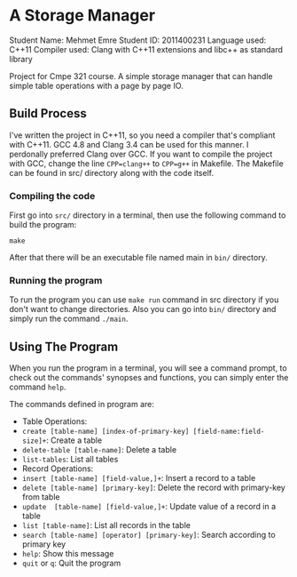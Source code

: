 A Storage Manager
=================

Student Name: Mehmet Emre
Student ID: 2011400231
Language used: C++11
Compiler used: Clang with C++11 extensions and libc++ as standard library

Project for Cmpe 321 course. A simple storage manager that can handle simple table operations with a page by page IO.

Build Process
-------------

I've written the project in C++11, so you need a compiler that's compliant with C++11. GCC 4.8 and Clang 3.4 can be used for this manner. I perdonally preferred Clang over GCC. If you want to compile the project with GCC, change the line `CPP=clang++` to `CPP=g++` in Makefile. The Makefile can be found in src/ directory along with the code itself.

### Compiling the code

First go into `src/` directory in a terminal, then use the following command to build the program:

    make

After that there will be an executable file named main in `bin/` directory.

### Running the program

To run the program you can use `make run` command in src directory if you don't want to change directories. Also you can go into `bin/` directory and simply run the command `./main`.

Using The Program
-----------------

When you run the program in a terminal, you will see a command prompt, to check out the commands' synopses and functions, you can simply enter the command `help`.

The commands defined in program are:
+ Table Operations:
 + `create [table-name] [index-of-primary-key] [field-name:field-size]+`: Create a table
 + `delete-table [table-name]`: Delete a table
 + `list-tables`: List all tables
+ Record Operations: 
 + `insert [table-name] [field-value,]+`: Insert a record to a table
 + `delete [table-name] [primary-key]`: Delete the record with primary-key from table
 + `update  [table-name] [field-value,]+`: Update value of a record in a table
 + `list [table-name]`: List all records in the table
 + `search [table-name] [operator] [primary-key]`: Search according to primary key
 + `help`: Show this message
 + `quit` or `q`: Quit the program

